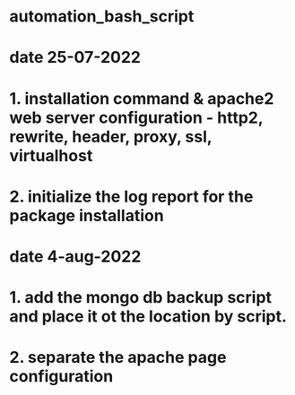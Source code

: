 # automation_bash_script

# date 25-07-2022
# 1. installation command & apache2 web server configuration - http2, rewrite, header, proxy, ssl, virtualhost
# 2. initialize the log report for the package installation

# date 4-aug-2022
# 1. add the mongo db backup script and place it ot the location by script.
# 2. separate the apache page configuration